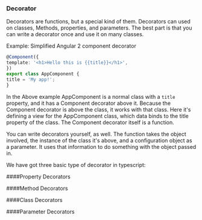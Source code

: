 ### Decorator

 Decorators are functions, but a special kind of them. Decorators can used on classes, Methods, properties, and parameters. The best part is that you can write a decorator once and use it on many classes.



 Example: Simplified Angular 2 component decorator



 ```ts
@Component({
 template: '<h1>Hello this is {{title}}</h1>',
})
export class AppComponent {
 title = 'My app!';
}
 ```

 In the Above example AppComponent is a normal class with a ```title``` property, and it has a Component decorator above it. Because the Component decorator is above the class, it works with that class. Here it's defining a view for the AppComponent class, which data binds to the title property of the class. The Component decorator itself is a function.



 You can write decorators yourself, as well. The function takes the object involved, the instance of the class it's above, and a configuration object as a parameter. It uses that information to do something with the object passed in.



 We have got three basic type of decorator in typescript:



 ####Property Decorators

 ####Method Decorators

 ####Class Decorators

 ####Parameter Decorators




